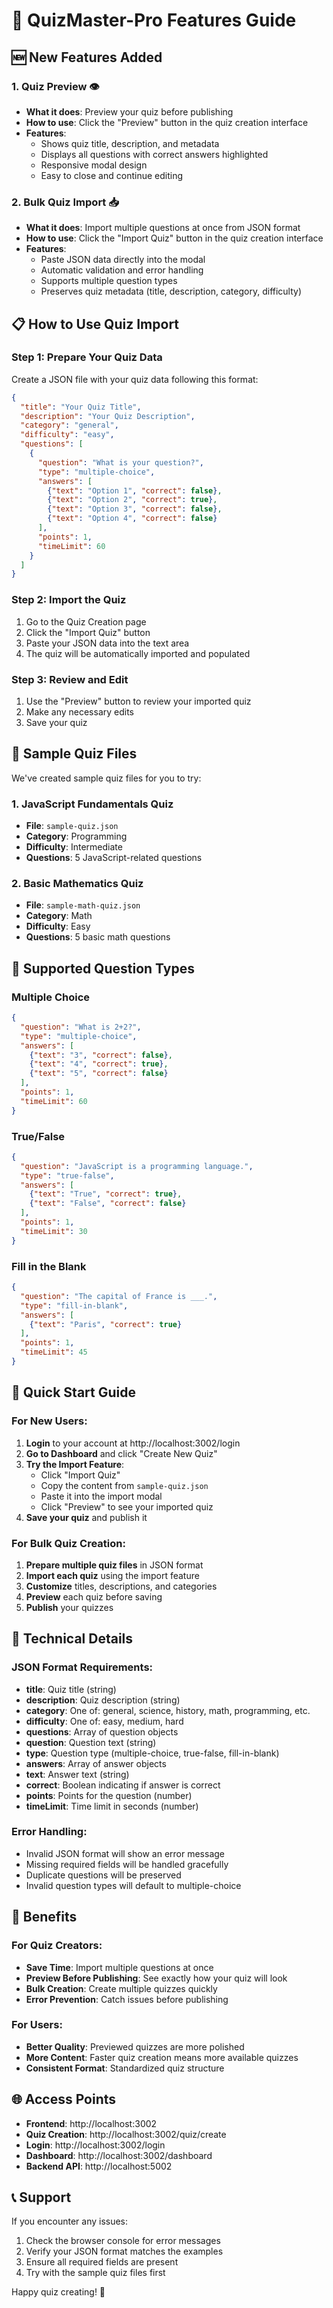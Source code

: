 # 🎯 QuizMaster-Pro Features Guide

## 🆕 New Features Added

### 1. **Quiz Preview** 👁️
- **What it does**: Preview your quiz before publishing
- **How to use**: Click the "Preview" button in the quiz creation interface
- **Features**:
  - Shows quiz title, description, and metadata
  - Displays all questions with correct answers highlighted
  - Responsive modal design
  - Easy to close and continue editing

### 2. **Bulk Quiz Import** 📥
- **What it does**: Import multiple questions at once from JSON format
- **How to use**: Click the "Import Quiz" button in the quiz creation interface
- **Features**:
  - Paste JSON data directly into the modal
  - Automatic validation and error handling
  - Supports multiple question types
  - Preserves quiz metadata (title, description, category, difficulty)

## 📋 How to Use Quiz Import

### Step 1: Prepare Your Quiz Data
Create a JSON file with your quiz data following this format:

```json
{
  "title": "Your Quiz Title",
  "description": "Your Quiz Description",
  "category": "general",
  "difficulty": "easy",
  "questions": [
    {
      "question": "What is your question?",
      "type": "multiple-choice",
      "answers": [
        {"text": "Option 1", "correct": false},
        {"text": "Option 2", "correct": true},
        {"text": "Option 3", "correct": false},
        {"text": "Option 4", "correct": false}
      ],
      "points": 1,
      "timeLimit": 60
    }
  ]
}
```

### Step 2: Import the Quiz
1. Go to the Quiz Creation page
2. Click the "Import Quiz" button
3. Paste your JSON data into the text area
4. The quiz will be automatically imported and populated

### Step 3: Review and Edit
1. Use the "Preview" button to review your imported quiz
2. Make any necessary edits
3. Save your quiz

## 📁 Sample Quiz Files

We've created sample quiz files for you to try:

### 1. JavaScript Fundamentals Quiz
- **File**: `sample-quiz.json`
- **Category**: Programming
- **Difficulty**: Intermediate
- **Questions**: 5 JavaScript-related questions

### 2. Basic Mathematics Quiz
- **File**: `sample-math-quiz.json`
- **Category**: Math
- **Difficulty**: Easy
- **Questions**: 5 basic math questions

## 🎯 Supported Question Types

### Multiple Choice
```json
{
  "question": "What is 2+2?",
  "type": "multiple-choice",
  "answers": [
    {"text": "3", "correct": false},
    {"text": "4", "correct": true},
    {"text": "5", "correct": false}
  ],
  "points": 1,
  "timeLimit": 60
}
```

### True/False
```json
{
  "question": "JavaScript is a programming language.",
  "type": "true-false",
  "answers": [
    {"text": "True", "correct": true},
    {"text": "False", "correct": false}
  ],
  "points": 1,
  "timeLimit": 30
}
```

### Fill in the Blank
```json
{
  "question": "The capital of France is ___.",
  "type": "fill-in-blank",
  "answers": [
    {"text": "Paris", "correct": true}
  ],
  "points": 1,
  "timeLimit": 45
}
```

## 🚀 Quick Start Guide

### For New Users:
1. **Login** to your account at http://localhost:3002/login
2. **Go to Dashboard** and click "Create New Quiz"
3. **Try the Import Feature**:
   - Click "Import Quiz"
   - Copy the content from `sample-quiz.json`
   - Paste it into the import modal
   - Click "Preview" to see your imported quiz
4. **Save your quiz** and publish it

### For Bulk Quiz Creation:
1. **Prepare multiple quiz files** in JSON format
2. **Import each quiz** using the import feature
3. **Customize** titles, descriptions, and categories
4. **Preview** each quiz before saving
5. **Publish** your quizzes

## 🔧 Technical Details

### JSON Format Requirements:
- **title**: Quiz title (string)
- **description**: Quiz description (string)
- **category**: One of: general, science, history, math, programming, etc.
- **difficulty**: One of: easy, medium, hard
- **questions**: Array of question objects
- **question**: Question text (string)
- **type**: Question type (multiple-choice, true-false, fill-in-blank)
- **answers**: Array of answer objects
- **text**: Answer text (string)
- **correct**: Boolean indicating if answer is correct
- **points**: Points for the question (number)
- **timeLimit**: Time limit in seconds (number)

### Error Handling:
- Invalid JSON format will show an error message
- Missing required fields will be handled gracefully
- Duplicate questions will be preserved
- Invalid question types will default to multiple-choice

## 🎉 Benefits

### For Quiz Creators:
- **Save Time**: Import multiple questions at once
- **Preview Before Publishing**: See exactly how your quiz will look
- **Bulk Creation**: Create multiple quizzes quickly
- **Error Prevention**: Catch issues before publishing

### For Users:
- **Better Quality**: Previewed quizzes are more polished
- **More Content**: Faster quiz creation means more available quizzes
- **Consistent Format**: Standardized quiz structure

## 🌐 Access Points

- **Frontend**: http://localhost:3002
- **Quiz Creation**: http://localhost:3002/quiz/create
- **Login**: http://localhost:3002/login
- **Dashboard**: http://localhost:3002/dashboard
- **Backend API**: http://localhost:5002

## 📞 Support

If you encounter any issues:
1. Check the browser console for error messages
2. Verify your JSON format matches the examples
3. Ensure all required fields are present
4. Try with the sample quiz files first

Happy quiz creating! 🎯

